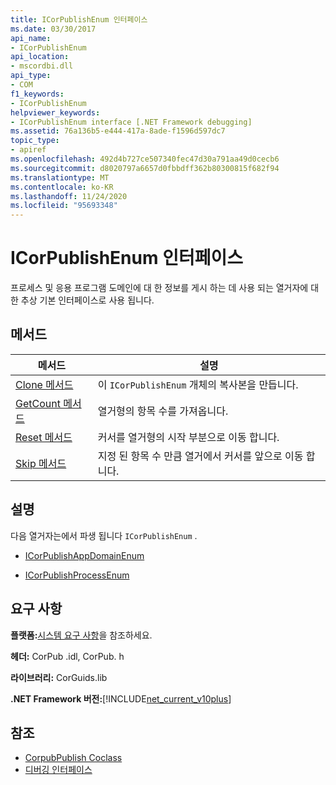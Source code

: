 ```yaml
---
title: ICorPublishEnum 인터페이스
ms.date: 03/30/2017
api_name:
- ICorPublishEnum
api_location:
- mscordbi.dll
api_type:
- COM
f1_keywords:
- ICorPublishEnum
helpviewer_keywords:
- ICorPublishEnum interface [.NET Framework debugging]
ms.assetid: 76a136b5-e444-417a-8ade-f1596d597dc7
topic_type:
- apiref
ms.openlocfilehash: 492d4b727ce507340fec47d30a791aa49d0cecb6
ms.sourcegitcommit: d8020797a6657d0fbbdff362b80300815f682f94
ms.translationtype: MT
ms.contentlocale: ko-KR
ms.lasthandoff: 11/24/2020
ms.locfileid: "95693348"
---
```

# <a name="icorpublishenum-interface"></a>ICorPublishEnum 인터페이스

프로세스 및 응용 프로그램 도메인에 대 한 정보를 게시 하는 데 사용 되는 열거자에 대 한 추상 기본 인터페이스로 사용 됩니다.  
  
## <a name="methods"></a>메서드  
  
|메서드|설명|  
|------------|-----------------|  
|[Clone 메서드](icorpublishenum-clone-method.md)|이 `ICorPublishEnum` 개체의 복사본을 만듭니다.|  
|[GetCount 메서드](icorpublishenum-getcount-method.md)|열거형의 항목 수를 가져옵니다.|  
|[Reset 메서드](icorpublishenum-reset-method.md)|커서를 열거형의 시작 부분으로 이동 합니다.|  
|[Skip 메서드](icorpublishenum-skip-method.md)|지정 된 항목 수 만큼 열거에서 커서를 앞으로 이동 합니다.|  
  
## <a name="remarks"></a>설명  

 다음 열거자는에서 파생 됩니다 `ICorPublishEnum` .  
  
- [ICorPublishAppDomainEnum](icorpublishappdomainenum-interface.md)  
  
- [ICorPublishProcessEnum](icorpublishprocessenum-interface.md)  
  
## <a name="requirements"></a>요구 사항  

 **플랫폼:**[시스템 요구 사항](../../get-started/system-requirements.md)을 참조하세요.  
  
 **헤더:** CorPub .idl, CorPub. h  
  
 **라이브러리:** CorGuids.lib  
  
 **.NET Framework 버전:**[!INCLUDE[net_current_v10plus](../../../../includes/net-current-v10plus-md.md)]  
  
## <a name="see-also"></a>참조

- [CorpubPublish Coclass](corpubpublish-coclass.md)
- [디버깅 인터페이스](debugging-interfaces.md)
